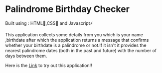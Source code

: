 # Palindrome Birthday Checker

Built using : HTML🔧,CSS🎨 and Javascript⚡

This application collects some details from you which  is your name ,birthdate after which the application returns a message that confirms whether your birthdate is a palindrome or not.If it isn't it provides the nearest palindrome dates (both in the past and future) with the number of days between them.

Here is the [Link](https://palindrome-bday-mark13.netlify.app) to try out this application!!